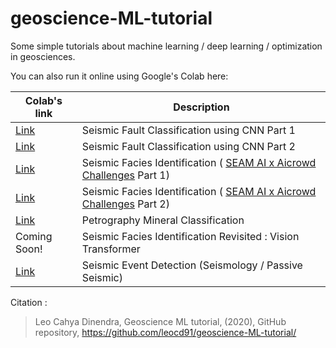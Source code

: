 # geoscience-ML-tutorial
Some simple tutorials about machine learning / deep learning / optimization in geosciences.

You can also run it online using Google's Colab here:

| Colab's link | Description |
| --- | --- |
| [Link](https://colab.research.google.com/github/leocd91/geoscience-ML-tutorial/blob/main/01_Seismic_Fault_Classification_DeepLearning_Synthetic.ipynb) | Seismic Fault Classification using CNN Part 1 |
| [Link](https://colab.research.google.com/github/leocd91/geoscience-ML-tutorial/blob/main/02_Seismic_Fault_Classification_DeepLearning_Field.ipynb) | Seismic Fault Classification using CNN Part 2 |
| [Link](https://colab.research.google.com/github/leocd91/geoscience-ML-tutorial/blob/main/03_Seismic_Facies_Identification_Challenge.ipynb) | Seismic Facies Identification ( [SEAM AI x Aicrowd Challenges](https://www.aicrowd.com/showcase/explainer-introduction-and-general-approach-final-pack)  Part 1) |
| [Link](https://colab.research.google.com/github/leocd91/geoscience-ML-tutorial/blob/main/04_Seismic_Facies_Identification_Challenge_Round2_UsingArgus.ipynb) | Seismic Facies Identification ( [SEAM AI x Aicrowd Challenges](https://www.aicrowd.com/showcase/explainer-introduction-and-general-approach-final-pack)  Part 2) |
| [Link](https://colab.research.google.com/github/leocd91/geoscience-ML-tutorial/blob/main/05_Mineral_Petrography_Classification.ipynb) | Petrography Mineral Classification |
| Coming Soon! | Seismic Facies Identification Revisited : Vision Transformer |
| [Link](https://colab.research.google.com/github/leocd91/geoscience-ML-tutorial/blob/main/06_Seismic_Event_Detection_(Seismology_Passive_Seismic).ipynb) | Seismic Event Detection (Seismology / Passive Seismic) |

Citation : 

> Leo Cahya Dinendra, Geoscience ML tutorial, (2020), GitHub repository, https://github.com/leocd91/geoscience-ML-tutorial/

